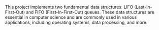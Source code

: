 This project implements two fundamental data structures: LIFO (Last-In-First-Out) and FIFO (First-In-First-Out) queues. These data structures are essential in computer science and are commonly used in various applications, including operating systems, data processing, and more.
